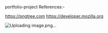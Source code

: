 portfolio-project References:-

https://pngtree.com
https://developer.mozilla.org


![Uploading image.png…]()

